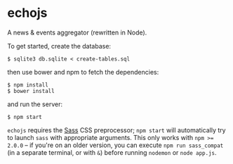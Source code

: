 echojs
======

A news &amp; events aggregator (rewritten in Node).

To get started, create the database:

	$ sqlite3 db.sqlite < create-tables.sql

then use bower and npm to fetch the dependencies:

	$ npm install
	$ bower install
	
and run the server:

	$ npm start

`echojs` requires the [Sass][sass] CSS preprocessor; `npm start` will
automatically try to launch `sass` with appropriate arguments. This only works
with `npm >= 2.0.0` &ndash; if you're on an older version, you can execute `npm
run sass_compat` (in a separate terminal, or with `&`) before running `nodemon`
or `node app.js`.

[sass]: http://sass-lang.com

